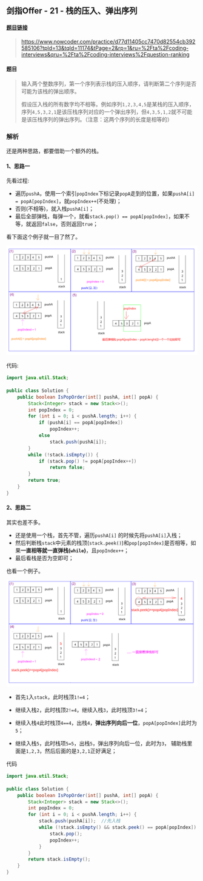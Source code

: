 ## 剑指Offer - 21 - 栈的压入、弹出序列

#### [题目链接](https://www.nowcoder.com/practice/d77d11405cc7470d82554cb392585106?tpId=13&tqId=11174&tPage=2&rp=1&ru=%2Fta%2Fcoding-interviews&qru=%2Fta%2Fcoding-interviews%2Fquestion-ranking)

> https://www.nowcoder.com/practice/d77d11405cc7470d82554cb392585106?tpId=13&tqId=11174&tPage=2&rp=1&ru=%2Fta%2Fcoding-interviews&qru=%2Fta%2Fcoding-interviews%2Fquestion-ranking

#### 题目

> 输入两个整数序列，第一个序列表示栈的压入顺序，请判断第二个序列是否可能为该栈的弹出顺序。
>
> 假设压入栈的所有数字均不相等。例如序列`1,2,3,4,5`是某栈的压入顺序，序列`4,5,3,2,1`是该压栈序列对应的一个弹出序列，但`4,3,5,1,2`就不可能是该压栈序列的弹出序列。（注意：这两个序列的长度是相等的）

### 解析

还是两种思路，都要借助一个额外的栈。

#### 1、思路一

先看过程:

* 遍历`pushA`，使用一个索引`popIndex`下标记录`popA`走到的位置，如果`pushA[i] = popA[popIndex]`，就`popIndex++`(不处理)；
* 否则(不相等)，就入栈`pushA[i]`；
* 最后全部弹栈，每弹一个，就看`stack.pop() == popA[popIndex]`，如果不等，就返回`false`，否则返回`true`；

看下面这个例子就一目了然了。

![](images/21_s.png)

代码:

```java
import java.util.Stack;

public class Solution {
    public boolean IsPopOrder(int[] pushA, int[] popA) {
        Stack<Integer> stack = new Stack<>();
        int popIndex = 0;
        for (int i = 0; i < pushA.length; i++) {
            if (pushA[i] == popA[popIndex])
                popIndex++;
            else
                stack.push(pushA[i]);
        }
        while (!stack.isEmpty()) {
            if (stack.pop() != popA[popIndex++])
                return false;
        }
        return true;
    }
}
```

#### 2、思路二

其实也差不多。

* 还是使用一个栈，首先不管，遍历`pushA[i]` 的时候先将`pushA[i]`入栈；
* 然后判断栈`stack`中元素的栈顶(`stack.peek()`)和`pop[popIndex]`是否相等，如果**一直相等就一直弹栈(`while`)**，且`popIndex++`；
* 最后看栈是否为空即可；

也看一个例子。

![](images/21_s2.png)

* 首先`1`入`stack`，此时栈顶`1!=4`；

* 继续入栈`2`，此时栈顶`2!=4`，继续入栈`3`，此时栈顶`3!=4`；

* 继续入栈`4`此时栈顶`4==4`，出栈`4`，**弹出序列向后一位**，`popA[popIndex]`此时为`5`；

* 继续入栈`5`，此时栈项`5=5`，出栈`5`，弹出序列向后一位，此时为`3`， 辅助栈里面是`1,2,3`，然后后面的是`3,2,1`正好满足；


代码
```java
import java.util.Stack;

public class Solution {
    public boolean IsPopOrder(int[] pushA, int[] popA) {
        Stack<Integer> stack = new Stack<>();
        int popIndex = 0;
        for (int i = 0; i < pushA.length; i++) {
            stack.push(pushA[i]);  //先入栈
            while (!stack.isEmpty() && stack.peek() == popA[popIndex]) {
                stack.pop();
                popIndex++;
            }
        }
        return stack.isEmpty();
    }
}
```

